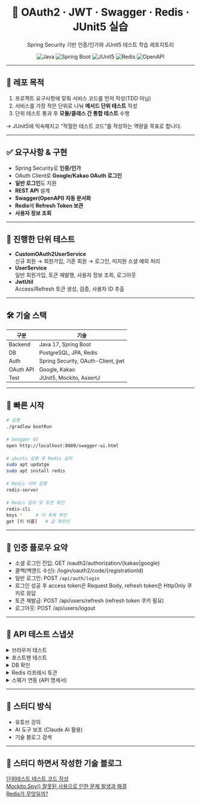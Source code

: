 <h1 align="center">🔐 OAuth2 · JWT · Swagger · Redis · JUnit5 실습</h1>
<p align="center">Spring Security 기반 인증/인가와 JUnit5 테스트 학습 레포지토리</p>

<p align="center">
  <img alt="Java" src="https://img.shields.io/badge/Java-17-007396">
  <img alt="Spring Boot" src="https://img.shields.io/badge/Spring%20Boot-3.x-6DB33F">
  <img alt="JUnit5" src="https://img.shields.io/badge/JUnit-5-25A162">
  <img alt="Redis" src="https://img.shields.io/badge/Redis-RT%20Store-EF3934">
  <img alt="OpenAPI" src="https://img.shields.io/badge/OpenAPI-Swagger%20UI-85EA2D">
</p>

---

## 📌 레포 목적
1. 프로젝트 요구사항에 맞춰 서비스 코드를 먼저 작성(TDD 아님)
2. 서비스를 가장 작은 단위로 나눠 **메서드 단위 테스트** 작성
3. 단위 테스트 통과 후 **모듈/클래스 간 통합 테스트** 수행

→ JUnit5에 익숙해지고 “적절한 테스트 코드”를 작성하는 역량을 목표로 합니다.

---

## ✅ 요구사항 & 구현
- Spring Security로 **인증/인가**
- OAuth Client로 **Google/Kakao OAuth 로그인**
- **일반 로그인**도 지원
- **REST API** 설계
- **Swagger(OpenAPI) 자동 문서화**
- **Redis**에 **Refresh Token 보관**
- **사용자 정보 조회**

---

## 🧪 진행한 단위 테스트
- **CustomOAuth2UserService**  
  신규 회원 → 회원가입, 기존 회원 → 로그인, 미지원 소셜 예외 처리
- **UserService**  
  일반 회원가입, 토큰 재발행, 사용자 정보 조회, 로그아웃
- **JwtUtil**  
  Access/Refresh 토큰 생성, 검증, 사용자 ID 추출

---

## 🛠 기술 스택
| 구분 | 기술 |
|---|---|
| Backend | Java 17, Spring Boot |
| DB | PostgreSQL, JPA, Redis |
| Auth | Spring Security, OAuth-Client, jjwt |
| OAuth API | Google, Kakao |
| Test | JUnit5, Mockito, AssertJ |

---

## 🚀 빠른 시작
```bash
# 실행
./gradlew bootRun

# Swagger UI
open http://localhost:8080/swagger-ui.html

# ubuntu 실행 후 Redis 설치
sudo apt updatge
sudo apt install redis

# Redis 서버 실행
redis-server

# Redis 접속 및 토큰 확인
redis-cli
keys *     # 키 목록 확인
get [키 이름]   # 값 확인인
```

---

## 🔑 인증 플로우 요약
- 소셜 로그인 진입: GET /oauth2/authorization/{kakao|google}
- 콜백(백엔드 수신): /login/oauth2/code/{registrationId}
- 일반 로그인: POST `/api/auth/login`
- 로그인 성공 후 access token은 Request Body, refresh token은 HttpOnly 쿠키로 응답
- 토큰 재발급: POST /api/users/refresh (refresh token 쿠키 필요)
- 로그아웃: POST /api/users/logout
  
---

## 📸 API 테스트 스냅샷

<details> <summary>브라우저 테스트</summary> <p align="center"> <img src="./docs/c.png" width="820" alt="액세스 토큰 응답"><br> <strong><sub>로그인 성공 후 액세스 토큰을 응답으로 수신</sub></strong> </p> <p align="center"> <img src="./docs/d.png" width="820" alt="리프레시 토큰 쿠키"><br> <strong><sub>리프레시 토큰은 HttpOnly 쿠키로 저장</sub></strong> </p> </details> <details> <summary>포스트맨 테스트</summary> <p align="center"> <img src="./docs/f.png" width="820" alt="일반 회원가입"><br> <strong><sub>일반 회원가입</sub></strong> </p> <p align="center"> <img src="./docs/g.png" width="820" alt="일반 로그인"><br> <strong><sub>일반 로그인 → AccessToken/RefreshToken 발급</sub></strong> </p> <p align="center"> <img src="./docs/h.png" width="820" alt="유저 정보 조회"><br> <strong><sub>유저 정보 조회</sub></strong> </p> </details> <details> <summary>DB 확인</summary> <p align="center"> <img src="./docs/i.png" width="820" alt="DB 사용자 테이블 조회"><br> <strong><sub>DB 사용자 테이블 조회</sub></strong> </p> </details> <details> <summary>Redis 리프레시 토큰</summary> <p align="center"> <img src="./docs/j.png" width="820" alt="로그아웃 시 RT 삭제"><br> <strong><sub>로그아웃 시 Redis에서 Refresh Token 삭제</sub></strong> </p> <p align="center"> <img src="./docs/k.png" width="820" alt="재발급 시 RT 회전"><br> <strong><sub>재발급 시 Redis의 기존 Refresh Token 회전(갱신)</sub></strong> </p> </details> <details> <summary>스웨거 연동 (API 명세서)</summary> <p align="center"> <img src="./docs/l.png" width="820" alt="Swagger UI"><br> <strong><sub>Swagger UI 화면</sub></strong> </p> </details>

---

## 📖 스터디 방식
- 유튜브 강의
- AI 도구 보조 (Claude AI 활용)
- 기술 블로그 검색

---

## 📝 스터디 하면서 작성한 기술 블로그
[단위테스트 테스트 코드 작성](https://velog.io/@mdy3722/Junit5%EC%99%80-AssertJ%EB%A5%BC-%ED%99%9C%EC%9A%A9%ED%95%98%EC%97%AC-%EB%8B%A8%EC%9C%84%ED%85%8C%EC%8A%A4%ED%8A%B8%EB%A5%BC-%EC%A7%84%ED%96%89)  
[Mockito.Spy() 잘못된 사용으로 인한 문제 발생과 해결](https://velog.io/@mdy3722/%EC%9E%98%EB%AA%BB%EB%90%9C-Spy-%EC%82%AC%EC%9A%A9%EC%9D%B4-%EB%B6%80%EB%A5%B8-%ED%85%8C%EC%8A%A4%ED%8A%B8-%EC%8B%A4%ED%8C%A8)  
[Redis가 무엇일까?](https://velog.io/@mdy3722/Redis%EA%B0%80-%EB%AC%B4%EC%97%87%EC%9D%BC%EA%B9%8C)
















